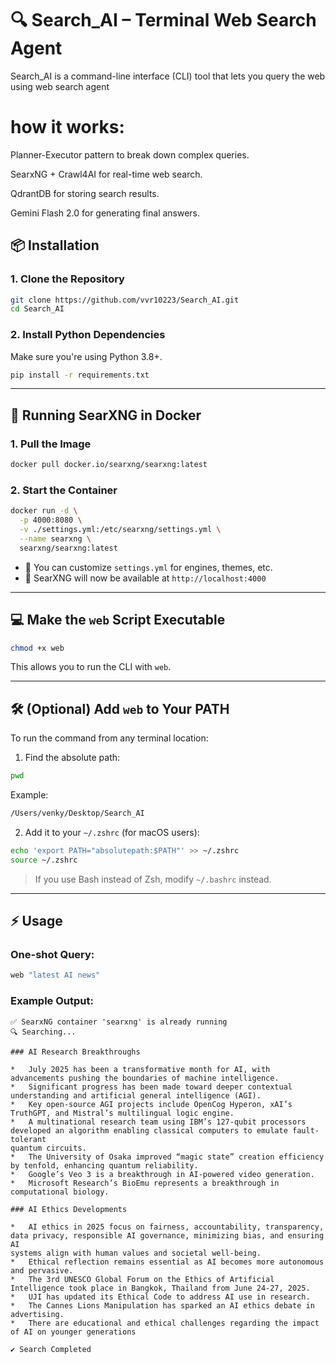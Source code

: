 
# 🔍 Search_AI – Terminal Web Search Agent

Search_AI is a command-line interface (CLI) tool that lets you query the web using web search agent  

# how it works:
Planner-Executor pattern to break down complex queries.

SearxNG + Crawl4AI for real-time web search.

QdrantDB for storing search results.

Gemini Flash 2.0 for generating final answers.

## 📦 Installation

### 1. Clone the Repository

```bash
git clone https://github.com/vvr10223/Search_AI.git
cd Search_AI
```

### 2. Install Python Dependencies

Make sure you're using Python 3.8+.

```bash
pip install -r requirements.txt
```

---

## 🐳 Running SearXNG in Docker

### 1. Pull the Image

```bash
docker pull docker.io/searxng/searxng:latest
```

### 2. Start the Container

```bash
docker run -d \
  -p 4000:8080 \
  -v ./settings.yml:/etc/searxng/settings.yml \
  --name searxng \
  searxng/searxng:latest
```

- 📂 You can customize `settings.yml` for engines, themes, etc.
- 🔁 SearXNG will now be available at `http://localhost:4000`

---

## 💻 Make the `web` Script Executable

```bash
chmod +x web
```

This allows you to run the CLI with `web`.

---

## 🛠️ (Optional) Add `web` to Your PATH

To run the command from any terminal location:

1. Find the absolute path:

```bash
pwd
```

Example:
```bash
/Users/venky/Desktop/Search_AI
```

2. Add it to your `~/.zshrc` (for macOS users):

```bash
echo 'export PATH="absolutepath:$PATH"' >> ~/.zshrc
source ~/.zshrc
```

> If you use Bash instead of Zsh, modify `~/.bashrc` instead.

---

## ⚡ Usage

### One-shot Query:

```bash
web "latest AI news"
```

### Example Output:

```
✅ SearxNG container 'searxng' is already running
🔍 Searching...

### AI Research Breakthroughs

*   July 2025 has been a transformative month for AI, with advancements pushing the boundaries of machine intelligence.
*   Significant progress has been made toward deeper contextual understanding and artificial general intelligence (AGI).
*   Key open-source AGI projects include OpenCog Hyperon, xAI’s TruthGPT, and Mistral’s multilingual logic engine.
*   A multinational research team using IBM’s 127-qubit processors developed an algorithm enabling classical computers to emulate fault-tolerant
quantum circuits.
*   The University of Osaka improved “magic state” creation efficiency by tenfold, enhancing quantum reliability.
*   Google’s Veo 3 is a breakthrough in AI-powered video generation.
*   Microsoft Research’s BioEmu represents a breakthrough in computational biology.

### AI Ethics Developments

*   AI ethics in 2025 focus on fairness, accountability, transparency, data privacy, responsible AI governance, minimizing bias, and ensuring AI
systems align with human values and societal well-being.
*   Ethical reflection remains essential as AI becomes more autonomous and pervasive.
*   The 3rd UNESCO Global Forum on the Ethics of Artificial Intelligence took place in Bangkok, Thailand from June 24-27, 2025.
*   UJI has updated its Ethical Code to address AI use in research.
*   The Cannes Lions Manipulation has sparked an AI ethics debate in advertising.
*   There are educational and ethical challenges regarding the impact of AI on younger generations

✔ Search Completed
```


